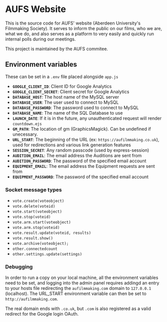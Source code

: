 # AUFS Website

This is the source code for AUFS' website (Aberdeen University's Filmmaking Society). It serves to inform the public on our films, who we are, what we do, and also serves as a platform to very easily and quickly run internal polls during our meetings.

This project is maintained by the AUFS commitee.

## Environment variables

These can be set in a `.env` file placed alongside `app.js`

* **`GOOGLE_CLIENT_ID`**: Client ID for Google Analytics
* **`GOOGLE_CLIENT_SECRET`**: Client secret for Google Analytics
* **`DATABASE_HOST`**: The host name of the MySQL server
* **`DATABASE_USER`**: The user used to connect to MySQL
* **`DATABASE_PASSWORD`**: The password used to connect to MySQL
* **`DATABASE_NAME`**: The name of the SQL Database to use
* **`LAUNCH_DATE`**: If it is in the future, any unauthenticated request will render `countdown.ejs`
* **`GM_PATH`**: The location of gm (GraphicsMagick). Can be undefined if unecessary.
* **`URL_START`**: The beginning of the URL (ex: `https://aufilmmaking.co.uk`), used for redirections and various link generation features
* **`SESSION_SECRET`**: Any random passcode (used by express-session)
* **`AUDITION_EMAIL`**: The email address the Auditions are sent from
* **`AUDITION_PASSWORD`**: The password of the specified email account
* **`EQUIPMENT_EMAIL`**: The email address the Equipment requests are sent from
* **`EQUIPMENT_PASSWORD`**: The password of the specified email account

### Socket message types

* `vote.create(voteobject)`
* `vote.delete(voteid)`
* `vote.start(voteobject)`
* `vote.stop(voteid)`
* `vote.arm.start(voteobject)`
* `vote.arm.stop(voteid)`
* `vote.result.update(voteid, results)`
* `vote.result.show()`
* `vote.archive(voteobject);`
* `other.connectedcount`
* `other.settings.update(settings)`

### Debugging

In order to run a copy on your local machine, all the environment variables need to be set, and logging into the admin panel requires addingd an entry to your hosts file redirecting the `aufilmmaking.com` domain to `127.0.0.1` (localhost). The URL_START environment variable can then be set to `http://aufilmmaking.com`. 

The real domain ends with `.co.uk`, but `.com` is also registered as a valid redirect for the Google login OAuth.